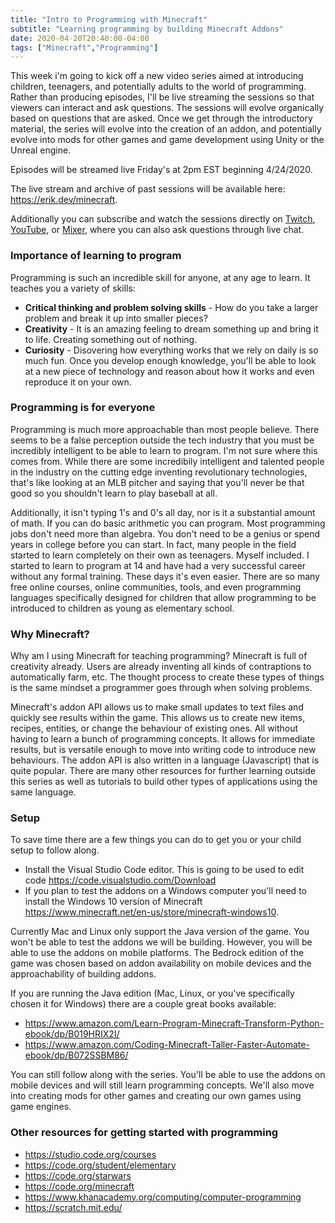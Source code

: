 ```yaml
---
title: "Intro to Programming with Minecraft"
subtitle: "Learning programming by building Minecraft Addons"
date: 2020-04-20T20:40:00-04:00
tags: ["Minecraft","Programming"]
---
```


This week i'm going to kick off a new video series aimed at introducing children, teenagers, and potentially adults to the world of programming. Rather than producing episodes, I'll be live streaming the sessions so that viewers can interact and ask questions. The sessions will evolve organically based on questions that are asked. Once we get through the introductory material, the series will evolve into the creation of an addon, and potentially evolve into mods for other games and game development using Unity or the Unreal engine.

Episodes will be streamed live Friday's at 2pm EST beginning 4/24/2020.

The live stream and archive of past sessions will be available here: https://erik.dev/minecraft.

 Additionally you can subscribe and watch the sessions directly on [Twitch](https://twitch.tv/ErikDotDev), [YouTube](https://www.youtube.com/channel/UCZVEaATrwhATy2PIIOp442A), or [Mixer](https://mixer.com/ErikDotDev), where you can also ask questions through live chat.

### Importance of learning to program
Programming is such an incredible skill for anyone, at any age to learn. It teaches you a variety of skills:
- **Critical thinking and problem solving skills** - How do you take a larger problem and break it up into smaller pieces?
- **Creativity** - It is an amazing feeling to dream something up and bring it to life. Creating something out of nothing.
- **Curiosity** - Disovering how everything works that we rely on daily is so much fun. Once you develop enough knowledge, you'll be able to look at a new piece of technology and reason about how it works and even reproduce it on your own.

### Programming is for everyone
Programming is much more approachable than most people believe. There seems to be a false perception outside the tech industry that you must be incredibly intelligent to be able to learn to program. I'm not sure where this comes from. While there are some incredibily intelligent and talented people in the industry on the cutting edge inventing revolutionary technologies, that's like looking at an MLB pitcher and saying that you'll never be that good so you shouldn't learn to play baseball at all.

Additionally, it isn't typing 1's and 0's all day, nor is it a substantial amount of math. If you can do basic arithmetic you can program. Most programming jobs don't need more than algebra. You don't need to be a genius or spend years in college before you can start. In fact, many people in the field started to learn completely on their own as teenagers. Myself included. I started to learn to program at 14 and have had a very successful career without any formal training. These days it's even easier. There are so many free online courses, online communities, tools, and even programming languages specifically designed for children that allow programming to be introduced to children as young as elementary school.

### Why Minecraft?
Why am I using Minecraft for teaching programming? Minecraft is full of creativity already. Users are already inventing all kinds of contraptions to automatically farm, etc. The thought process to create these types of things is the same mindset a programmer goes through when solving problems.

Minecraft's addon API allows us to make small updates to text files and quickly see results within the game. This allows us to create new items, recipes, entities, or change the behaviour of existing ones. All without having to learn a bunch of programming concepts. It allows for immediate results, but is versatile enough to move into writing code to introduce new behaviours. The addon API is also written in a language (Javascript) that is quite popular. There are many other resources for further learning outside this series as well as tutorials to build other types of applications using the same language.

### Setup
To save time there are a few things you can do to get you or your child setup to follow along.

- Install the Visual Studio Code editor. This is going to be used to edit code https://code.visualstudio.com/Download
- If you plan to test the addons on a Windows computer you'll need to install the Windows 10 version of Minecraft https://www.minecraft.net/en-us/store/minecraft-windows10. 

Currently Mac and Linux only support the Java version of the game. You won't be able to test the addons we will be building. However, you will be able to use the addons on mobile platforms. The Bedrock edition of the game was chosen based on addon availability on mobile devices and the approachability of building addons.

If you are running the Java edition (Mac, Linux, or you've specifically chosen it for Windows) there are a couple great books available:
- https://www.amazon.com/Learn-Program-Minecraft-Transform-Python-ebook/dp/B019HRIX2I/
- https://www.amazon.com/Coding-Minecraft-Taller-Faster-Automate-ebook/dp/B072SSBM86/

You can still follow along with the series. You'll be able to use the addons on mobile devices and will still learn programming concepts. We'll also move into creating mods for other games and creating our own games using game engines.

### Other resources for getting started with programming
- https://studio.code.org/courses
- https://code.org/student/elementary
- https://code.org/starwars
- https://code.org/minecraft
- https://www.khanacademy.org/computing/computer-programming
- https://scratch.mit.edu/